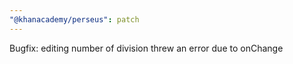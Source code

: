 ```yaml
---
"@khanacademy/perseus": patch
---
```


Bugfix: editing number of division threw an error due to onChange
